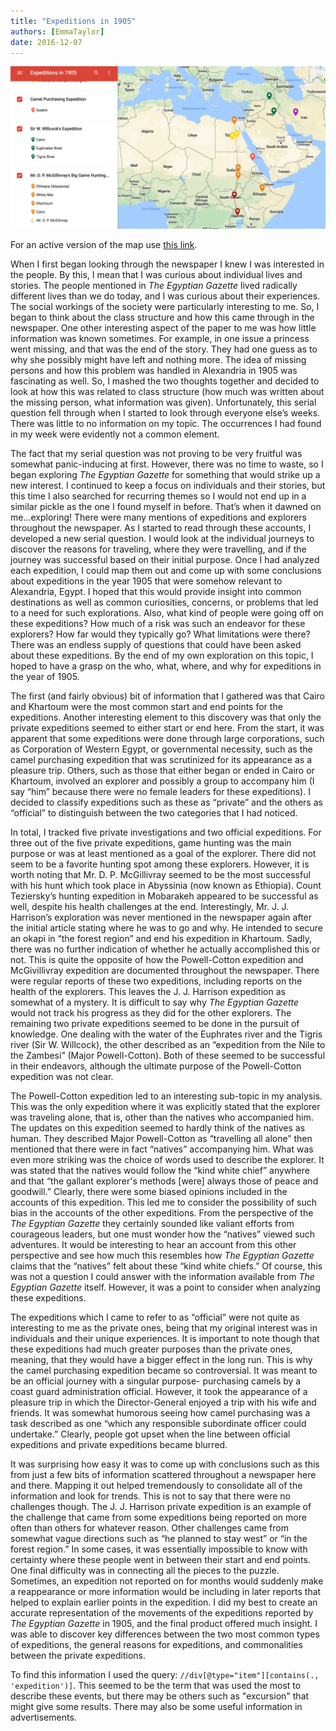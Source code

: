 ```yaml
---
title: "Expeditions in 1905"
authors: [EmmaTaylor]
date: 2016-12-07
---
```

![screenshot](taylor-screenshot.png "screenshot")

For an active version of the map use [this link](https://www.google.com/maps/d/u/0/edit?hl=en&hl=en&authuser=0&authuser=0&mid=1Z635UmfacpWIsL5lFI6Fqjp49zE&ll=20.142270705063122%2C-24.702435828124862&z=3).

When I first began looking through the newspaper I knew I was interested in the people. By this, I mean that I was curious about individual lives and stories. The people mentioned in *The Egyptian Gazette* lived radically different lives than we do today, and I was curious about their experiences. The social workings of the society were particularly interesting to me. So, I began to think about the class structure and how this came through in the newspaper. One other interesting aspect of the paper to me was how little information was known sometimes. For example, in one issue a princess went missing, and that was the end of the story. They had one guess as to why she possibly might have left and nothing more. The idea of missing persons and how this problem was handled in Alexandria in 1905 was fascinating as well. So, I mashed the two thoughts together and decided to look at how this was related to class structure (how much was written about the missing person, what information was given). Unfortunately, this serial question fell through when I started to look through everyone else’s weeks. There was little to no information on my topic. The occurrences I had found in my week were evidently not a common element.

The fact that my serial question was not proving to be very fruitful was somewhat panic-inducing at first. However, there was no time to waste, so I began exploring *The Egyptian Gazette* for something that would strike up a new interest. I continued to keep a focus on individuals and their stories, but this time I also searched for recurring themes so I would not end up in a similar pickle as the one I found myself in before. That’s when it dawned on me…exploring! There were many mentions of expeditions and explorers throughout the newspaper. As I started to read through these accounts, I developed a new serial question. I would look at the individual journeys to discover the reasons for traveling, where they were travelling, and if the journey was successful based on their initial purpose. Once I had analyzed each expedition, I could map them out and come up with some conclusions about expeditions in the year 1905 that were somehow relevant to Alexandria, Egypt. I hoped that this would provide insight into common destinations as well as common curiosities, concerns, or problems that led to a need for such explorations. Also, what kind of people were going off on these expeditions? How much of a risk was such an endeavor for these explorers? How far would they typically go? What limitations were there? There was an endless supply of questions that could have been asked about these expeditions. By the end of my own exploration on this topic, I hoped to have a grasp on the who, what, where, and why for expeditions in the year of 1905.

The first (and fairly obvious) bit of information that I gathered was that Cairo and Khartoum were the most common start and end points for the expeditions. Another interesting element to this discovery was that only the private expeditions seemed to either start or end here. From the start, it was apparent that some expeditions were done through large corporations, such as Corporation of Western Egypt, or governmental necessity, such as the camel purchasing expedition that was scrutinized for its appearance as a pleasure trip. Others, such as those that either began or ended in Cairo or Khartoum, involved an explorer and possibly a group to accompany him (I say “him” because there were no female leaders for these expeditions). I decided to classify expeditions such as these as “private” and the others as “official” to distinguish between the two categories that I had noticed.

In total, I tracked five private investigations and two official expeditions. For three out of the five private expeditions, game hunting was the main purpose or was at least mentioned as a goal of the explorer. There did not seem to be a favorite hunting spot among these explorers. However, it is worth noting that Mr. D. P. McGillivray seemed to be the most successful with his hunt which took place in Abyssinia (now known as Ethiopia). Count Teziersky’s hunting expedition in Mobarakeh appeared to be successful as well, despite his health challenges at the end. Interestingly, Mr. J. J. Harrison’s exploration was never mentioned in the newspaper again after the initial article stating where he was to go and why. He intended to secure an okapi in “the forest region” and end his expedition in Khartoum. Sadly, there was no further indication of whether he actually accomplished this or not. This is quite the opposite of how the Powell-Cotton expedition and McGivillivray expedition are documented throughout the newspaper. There were regular reports of these two expeditions, including reports on the health of the explorers. This leaves the J. J. Harrison expedition as somewhat of a mystery. It is difficult to say why *The Egyptian Gazette* would not track his progress as they did for the other explorers. The remaining two private expeditions seemed to be done in the pursuit of knowledge. One dealing with the water of the Euphrates river and the Tigris river (Sir W. Willcock), the other described as an “expedition from the Nile to the Zambesi” (Major Powell-Cotton). Both of these seemed to be successful in their endeavors, although the ultimate purpose of the Powell-Cotton expedition was not clear.

The Powell-Cotton expedition led to an interesting sub-topic in my analysis. This was the only expedition where it was explicitly stated that the explorer was traveling alone, that is, other than the natives who accompanied him. The updates on this expedition seemed to hardly think of the natives as human. They described Major Powell-Cotton as “travelling all alone” then mentioned that there were in fact “natives” accompanying him. What was even more striking was the choice of words used to describe the explorer. It was stated that the natives would follow the “kind white chief” anywhere and that “the gallant explorer's methods [were] always those of peace and goodwill.” Clearly, there were some biased opinions included in the accounts of this expedition. This led me to consider the possibility of such bias in the accounts of the other expeditions. From the perspective of the *The Egyptian Gazette* they certainly sounded like valiant efforts from courageous leaders, but one must wonder how the “natives” viewed such adventures. It would be interesting to hear an account from this other perspective and see how much this resembles how *The Egyptian Gazette* claims that the “natives” felt about these “kind white chiefs.” Of course, this was not a question I could answer with the information available from *The Egyptian Gazette* itself. However, it was a point to consider when analyzing these expeditions.

The expeditions which I came to refer to as “official” were not quite as interesting to me as the private ones, being that my original interest was in individuals and their unique experiences. It is important to note though that these expeditions had much greater purposes than the private ones, meaning, that they would have a bigger effect in the long run. This is why the camel purchasing expedition became so controversial. It was meant to be an official journey with a singular purpose- purchasing camels by a coast guard administration official. However, it took the appearance of a pleasure trip in which the Director-General enjoyed a trip with his wife and friends. It was somewhat humorous seeing how camel purchasing was a task described as one “which any responsible subordinate officer could undertake.” Clearly, people got upset when the line between official expeditions and private expeditions became blurred.  

It was surprising how easy it was to come up with conclusions such as this from just a few bits of information scattered throughout a newspaper here and there. Mapping it out helped tremendously to consolidate all of the information and look for trends. This is not to say that there were no challenges though. The J. J. Harrison private expedition is an example of the challenge that came from some expeditions being reported on more often than others for whatever reason. Other challenges came from somewhat vague directions such as “he planned to stay west” or “in the forest region.” In some cases, it was essentially impossible to know with certainty where these people went in between their start and end points. One final difficulty was in connecting all the pieces to the puzzle. Sometimes, an expedition  not reported on for months would suddenly make a reappearance or more information would be including in later reports that helped to explain earlier points in the expedition. I did my best to create an accurate representation of the movements of the expeditions reported by *The Egyptian Gazette* in 1905, and the final product offered much insight. I was able to discover key differences between the two most common types of expeditions, the general reasons for expeditions, and commonalities between the private expeditions.

To find this information I used the query: `//div[@type="item"][contains(., 'expedition')]`. This seemed to be the term that was used the most to describe these events, but there may be others such as "excursion" that might give some results. There may also be some useful information in advertisements.
